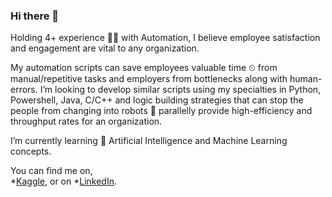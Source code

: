 ### Hi there 👋

Holding 4+ experience 👩‍💻 with Automation, I believe employee satisfaction and engagement are vital to any organization.

My automation scripts can save employees valuable time ⏲ from manual/repetitive tasks and employers from bottlenecks along with human-errors. I’m looking to develop similar scripts using my specialties in Python, Powershell, Java, C/C++ and logic building strategies that can stop the people from changing into robots 🤖 parallelly provide high-efficiency and throughput rates for an organization.

I’m currently learning 🌱 Artificial Intelligence and Machine Learning concepts.

You can find me on,<br>
*[Kaggle](https://www.kaggle.com/sahistapatel96), or on
*[LinkedIn](www.linkedin.com/in/sahistapatel).

<!--
**Sahista-Patel/Sahista-Patel** is a ✨ _special_ ✨ repository because its `README.md` (this file) appears on your GitHub profile.

Here are some ideas to get you started:

- 🔭 I’m currently working on ...
- 🌱 I’m currently learning ...
- 👯 I’m looking to collaborate on ...
- 🤔 I’m looking for help with ...
- 💬 Ask me about ...
- 📫 How to reach me: ...
- 😄 Pronouns: ...
- ⚡ Fun fact: ...
-->
